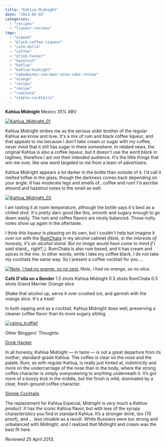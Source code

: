 ```yaml
---
title: "Kahlua Midnight"
date: "2013-05-03"
categories:
  - "recipes"
  - "liqueur-reviews"
tags:
  - "almond"
  - "black-coffee-liqueur"
  - "cafe-dolla"
  - "coffee"
  - "drink-hacker"
  - "hazelnut"
  - "kahlua"
  - "kahlua-midnight"
  - "nakedwines-com-beer-wine-sake-review"
  - "orange"
  - "recipe"
  - "review"
  - "rumchata"
  - "simple-cocktails"
---
```


**Kahlua Midnight** Mexico 35% ABV

[![Kahlua_Midnight_01](http://s3.amazonaws.com/thegourmez-wpmedia/2013/04/Kahlua_Midnight_01.jpg)](http://www.thegourmez.com/2013/05/kahlua-midnight/kahlua_midnight_01/)

Kahlua Midnight strikes me as the serious older brother of the regular Kahlua we know and love. It's a mix of rum and black coffee liqueur, and that appeals to me because I don't take cream or sugar with my coffee, never mind that it still has sugar in there somewhere. In related news, the original Kahlua is also a coffee liqueur, but it doesn't use the word _black_ in taglines, therefore I am not their intended audience. It's the little things that win me over, like one word targeted to me from a team of advertisers.

Kahlua Midnight appears a lot darker in the bottle than outside of it. I'd call it melted toffee in the glass, though the darkness comes back depending on your angle. It has moderate legs and smells of…coffee and rum! I'd ascribe almond and hazelnut notes to the smell as well.

[![Kahlua_Midnight_02](http://s3.amazonaws.com/thegourmez-wpmedia/2013/04/Kahlua_Midnight_02.jpg)](http://www.thegourmez.com/2013/05/kahlua-midnight/kahlua_midnight_02/)

I am tasting it at room temperature, although the bottle says it's best as a chilled shot. It's pretty darn good like this, smooth and sugary enough to go down easily. The rum and coffee flavors are nicely balanced. Those nutty notes show up again in the aftertaste.

I think this liqueur is pleasing on its own, but I couldn't help but imagine it over ice with the [RumChata](http://www.thegourmez.com/2012/11/rumchata/) in my alcohol cabinet (_Note, in the interests of honesty, it's an alcohol stand. But no image would have come to mind if I said_ stand_, right?_). RumChata is also rum based, and it has cream and spices in the mix. In other words, while I take my coffee black, I do not take my cocktails the same way. So I present a coffee cocktail for you …




<div class="caption">

[![Note, I had no orange, so no zest.](http://s3.amazonaws.com/thegourmez-wpmedia/2013/04/Kahlua_Midnight_03.jpg)](http://www.thegourmez.com/2013/05/kahlua-midnight/kahlua_midnight_03/) _Note, I had no orange, so no slice._</div>


**Café D'olla on a Bender** 1.5 shots Kahlua Midnight 0.5 shots RumChata 0.5 shots Grand Marnier Orange slice

Shake that alcohol up, serve it over crushed ice, and garnish with the orange slice. It's a treat!

In both sipping and as a cocktail, Kahlua Midnight does well, preserving a cleaner coffee flavor than its more sugary sibling.

[![rating_truffle1](http://s3.amazonaws.com/thegourmez-wpmedia/2009/02/rating_truffle1.gif)](http://www.thegourmez.com/2009/02/silk-hope-winery-nc-traminette-2007/rating_truffle1/)

Other Bloggers' Thoughts:

[Drink Hacker](http://www.drinkhacker.com/2012/10/31/review-kahlua-midnight-liqueur/)

In all honesty, Kahlua Midnight — in taste — is not a great departure from its mother, standard-grade Kahlua. The coffee is clear on the nose and the palate. Rum, as with regular Kahlua, is really just hinted at, indistinctly and more on the undercarriage of the nose than in the body, where the strong coffee character is simply overpowering to anything underneath it. It’s got more of a boozy kick in the middle, but the finish is mild, dominated by a clear, fresh-ground coffee character.

[Simple Cocktails](http://simple-cocktails.com/2013/03/coffee-liquors/)

The replacement for Kahlua Especial, Midnight is very much a _Kahlua product_. It has the iconic Kahlua flavor, but with less of the syrupy characteristics you find in standard Kahlua. It’s a stronger drink, too (70 proof), and … less mixable as a result. White Russians were too strong and unbalanced with Midnight, and I realized that Midnight and cream was the best fit here.

_Reviewed 25 April 2013._
